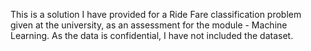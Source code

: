 This is a solution I have provided for a Ride Fare classification problem given at the university, as an assessment for the module - Machine Learning.
As the data is confidential, I have not included the dataset. 
